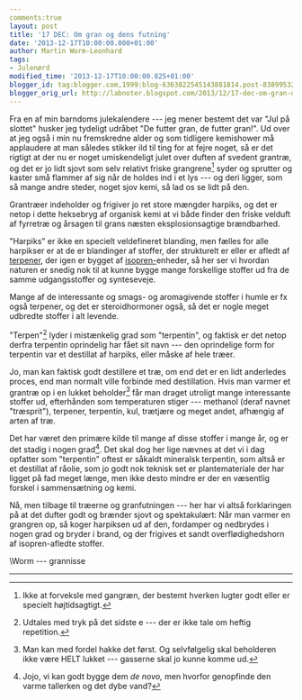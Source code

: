 ```yaml
---
comments:true
layout: post
title: '17 DEC: Om gran og dens futning'
date: '2013-12-17T10:00:00.000+01:00'
author: Martin Worm-Leonhard
tags:
- Julenørd
modified_time: '2013-12-17T10:00:00.825+01:00'
blogger_id: tag:blogger.com,1999:blog-6363822545143881814.post-8389953270056491528
blogger_orig_url: http://labnoter.blogspot.com/2013/12/17-dec-om-gran-og-dens-futning.html
---
```


Fra en af min barndoms julekalendere --- jeg mener bestemt det var "Jul på
slottet" husker jeg tydeligt udråbet "De futter gran, de futter gran!".
Ud over at jeg også i min nu fremskredne alder og som tidligere
kemishower må applaudere at man således stikker ild til ting for at
fejre noget, så er det rigtigt at der nu er noget umiskendeligt julet
over duften af svedent grantræ, og det er jo lidt sjovt som selv
relativt friske grangrene[^1] syder og sprutter og kaster små flammer
af sig når de holdes ind i et lys --- og deri ligger, som så mange andre
steder, noget sjov kemi, så lad os se lidt på den.

Grantræer indeholder og frigiver jo ret store mængder harpiks, og det er
netop i dette heksebryg af organisk kemi at vi både finder den friske
velduft af fyrretræ og årsagen til grans næsten eksplosionsagtige
brændbarhed. 

"Harpiks" er ikke en specielt veldefineret blanding, men
fælles for alle harpikser er at de er blandinger af stoffer, der
strukturelt er eller er afledt af
[terpener](http://en.wikipedia.org/wiki/Terpene), der igen er bygget af
[isopren-](http://en.wikipedia.org/wiki/Isoprene)enheder, så her ser vi
hvordan naturen er snedig nok til at kunne bygge mange forskellige
stoffer ud fra de samme udgangsstoffer og synteseveje.

Mange af de interessante og smags- og aromagivende stoffer i humle er fx
også terpener, og det er steroidhormoner også, så det er nogle meget
udbredte stoffer i alt levende.

"Terpen"[^terpen]
lyder i mistænkelig grad som "terpentin", og faktisk er det
netop derfra terpentin oprindelig har fået sit navn --- den oprindelige
form for terpentin var et destillat af harpiks, eller måske af hele
træer. 

Jo, man kan faktisk godt destillere et træ, om end det er en lidt
anderledes proces, end man normalt ville forbinde med destillation. Hvis
man varmer et grantræ op i en lukket beholder[^2] får man draget
utroligt mange interessante stoffer ud, efterhånden som temperaturen
stiger --- methanol (deraf navnet "træsprit"), terpener, terpentin, kul,
trætjære og meget andet, afhængig af arten af træ. 

Det har været den
primære kilde til mange af disse stoffer i mange år, og er det stadig i
nogen grad[^3]. Det skal dog her lige nævnes at det vi i dag opfatter
som "terpentin" oftest er såkaldt mineralsk terpentin, som altså er et
destillat af råolie, som jo godt nok teknisk set er plantemateriale der
har ligget på fad meget længe, men ikke desto mindre er der en væsentlig
forskel i sammensætning og kemi.

Nå, men tilbage til træerne og granfutningen --- her har vi altså
forklaringen på at det dufter godt og brænder sjovt og spektakulært: Når
man varmer en grangren op, så koger harpiksen ud af den, fordamper og
nedbrydes i nogen grad og bryder i brand, og der frigives et sandt
overflødighedshorn af isopren-afledte stoffer.

\\Worm --- grannisse

------------------------------------------------------------------------

[^1]: Ikke at forveksle med gangræn, der bestemt hverken lugter godt
    eller er specielt højtidsagtigt.

[^2]: Man kan med fordel hakke det først. Og selvfølgelig skal
    beholderen ikke være HELT lukket --- gasserne skal jo kunne komme ud.

[^3]: Jojo, vi kan godt bygge dem *de novo,* men hvorfor genopfinde den
    varme tallerken og det dybe vand?

[^terpen]: Udtales med tryk på det sidste e --- der er ikke tale om heftig repetition. 

